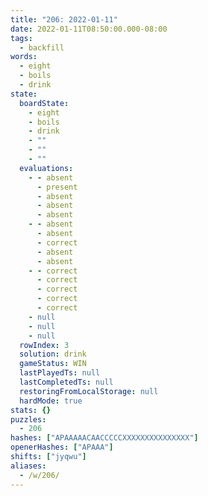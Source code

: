 ```yaml
---
title: "206: 2022-01-11"
date: 2022-01-11T08:50:00.000-08:00
tags:
  - backfill
words:
  - eight
  - boils
  - drink
state:
  boardState:
    - eight
    - boils
    - drink
    - ""
    - ""
    - ""
  evaluations:
    - - absent
      - present
      - absent
      - absent
      - absent
    - - absent
      - absent
      - correct
      - absent
      - absent
    - - correct
      - correct
      - correct
      - correct
      - correct
    - null
    - null
    - null
  rowIndex: 3
  solution: drink
  gameStatus: WIN
  lastPlayedTs: null
  lastCompletedTs: null
  restoringFromLocalStorage: null
  hardMode: true
stats: {}
puzzles:
  - 206
hashes: ["APAAAAACAACCCCCXXXXXXXXXXXXXXX"]
openerHashes: ["APAAA"]
shifts: ["jyqwu"]
aliases:
  - /w/206/
---
```

<!-- more -->
